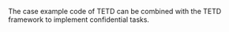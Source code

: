The case example code of TETD can be combined with the TETD framework to implement confidential tasks.

